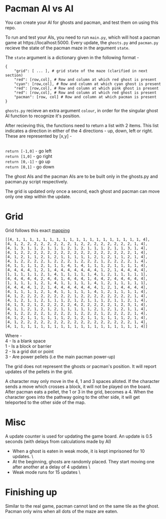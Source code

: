 
# Pacman AI vs AI

You can create your AI for ghosts and pacman, and test them on using this repo.

To run and test your AIs, you need to run `main.py`, which will host a pacman game at https://localhost:5000. Every update, the `ghosts.py` and `pacman.py` recieve the state of the pacman maze in the argument `state`.

The `state` argument is a dictionary given in the following format - 

```
{
    "grid": [ ... ], # grid state of the maze (clarified in next section)
    "red": [row,col], # Row and column at which red ghost is present
    "cyan": [row,col], # Row and column at which cyan ghost is present
    "red": [row,col], # Row and column at which pink ghost is present
    "red": [row,col], # Row and column at which red ghost is present
    "pacman": [row, col] # Row and column at which pacman is present
}

```
`ghosts.py` recieve an extra argument `colour`, in order for the singular ghost AI function to recognize it's position.

After recieving this, the functions need to return a list with 2 items.
This list indicates a direction in either of the 4 directions - up, down, left or right. These are represented by [x,y] - <br /><br />

`return [-1,0]` - go left <br />
`return [1,0]` - go right <br />
`return [0,-1]` - go up <br />
`return [0,1]` - go down <br />

The ghost AIs and the pacman AIs are to be built only in the ghosts.py and pacman.py script respectively. <br />

The grid is updated only once a second, each ghost and pacman can move only one step within the update. <br />

# Grid

Grid follows this exact [mapping](https://modelingcommons.org/browse/display_preview/1584)
```
[[4, 1, 1, 1, 1, 1, 1, 1, 1, 1, 1, 1, 1, 1, 1, 1, 1, 1, 1, 1, 4],
[4, 1, 2, 2, 2, 2, 2, 2, 2, 2, 1, 2, 2, 2, 2, 2, 2, 2, 2, 1, 4],
[4, 1, 3, 1, 1, 2, 1, 1, 1, 2, 1, 2, 1, 1, 1, 2, 1, 1, 3, 1, 4],
[4, 1, 2, 2, 2, 2, 2, 2, 2, 2, 2, 2, 2, 2, 2, 2, 2, 2, 2, 1, 4],
[4, 1, 2, 1, 1, 2, 1, 2, 1, 1, 1, 1, 1, 2, 1, 2, 1, 1, 2, 1, 4],
[4, 1, 2, 2, 2, 2, 1, 2, 2, 2, 1, 2, 2, 2, 1, 2, 2, 2, 2, 1, 4],
[4, 1, 1, 1, 1, 2, 1, 1, 1, 4, 1, 4, 1, 1, 1, 2, 1, 1, 1, 1, 4],
[4, 4, 4, 4, 1, 2, 1, 4, 4, 4, 4, 4, 4, 4, 1, 2, 1, 4, 4, 4, 4],
[1, 1, 1, 1, 1, 2, 1, 4, 1, 1, 1, 1, 1, 4, 1, 2, 1, 1, 1, 1, 1],
[4, 4, 4, 4, 4, 2, 4, 4, 1, 4, 4, 4, 1, 4, 4, 2, 4, 4, 4, 4, 4],
[1, 1, 1, 1, 1, 2, 1, 4, 1, 1, 1, 1, 1, 4, 1, 2, 1, 1, 1, 1, 1],
[4, 4, 4, 4, 1, 2, 1, 4, 4, 4, 4, 4, 4, 4, 1, 2, 1, 4, 4, 4, 4],
[4, 1, 1, 1, 1, 2, 1, 4, 1, 1, 1, 1, 1, 4, 1, 2, 1, 1, 1, 1, 4],
[4, 1, 2, 2, 2, 2, 2, 2, 2, 2, 1, 2, 2, 2, 2, 2, 2, 2, 2, 1, 4],
[4, 1, 2, 1, 1, 2, 1, 1, 1, 2, 1, 2, 1, 1, 1, 2, 1, 1, 2, 1, 4],
[4, 1, 3, 2, 1, 2, 2, 2, 2, 2, 4, 2, 2, 2, 2, 2, 1, 2, 3, 1, 4],
[4, 1, 1, 2, 1, 2, 1, 2, 1, 1, 1, 1, 1, 2, 1, 2, 1, 2, 1, 1, 4],
[4, 1, 2, 2, 2, 2, 1, 2, 2, 2, 1, 2, 2, 2, 1, 2, 2, 2, 2, 1, 4],
[4, 1, 2, 1, 1, 1, 1, 1, 1, 2, 1, 2, 1, 1, 1, 1, 1, 1, 2, 1, 4],
[4, 1, 2, 2, 2, 2, 2, 2, 2, 2, 2, 2, 2, 2, 2, 2, 2, 2, 2, 1, 4],
[4, 1, 1, 1, 1, 1, 1, 1, 1, 1, 1, 1, 1, 1, 1, 1, 1, 1, 1, 1, 4]]
```

Where - \
4 - Is a blank space \
1 - Is a block or barrier \
2 - Is a grid dot or point \
3 - Are power pellets (i.e the main pacman power-up) 

The grid does not represent the ghosts or pacman's position. It will report updates of the pellets in the grid.

A character may only move in the 4, 1 and 3 spaces alloted. If the character sends a move which crosses a block, it will not be played on the board. After pacman eats a pellet, the 1 or 3 in the grid, becomes a 4. When the character goes into the pathway going to the other side, it will get teleported to the other side of the map.

# Misc

A update counter is used for updating the game board. An update is 0.5 seconds (with delays from calculations made by AI)

- When a ghost is eaten in weak mode, it is kept imprisoned for 10 updates. \
- At the beginning, ghosts are randomly placed. They start moving one after another at a delay of 4 updates \
- Weak mode runs for 15 updates \

# Finishing up

Similar to the real game, pacman cannot land on the same tile as the ghost. Pacman only wins when all dots of the maze are eaten.

